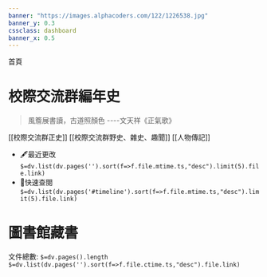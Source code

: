 ```yaml
---
banner: "https://images.alphacoders.com/122/1226538.jpg"
banner_y: 0.3
cssclass: dashboard
banner_x: 0.5
---
```

<div class="title">首頁</div>

# 校際交流群編年史
> 風簷展書讀，古道照顏色
> ----文天祥《正氣歌》

[[校際交流群正史]] [[校際交流群野史、雜史、趣聞]] [[人物傳記]]
- 🖋️最近更改  
	`$=dv.list(dv.pages('').sort(f=>f.file.mtime.ts,"desc").limit(5).file.link)`
- 🔖快速查閱
	`$=dv.list(dv.pages('#timeline').sort(f=>f.file.mtime.ts,"desc").limit(5).file.link)`
# 圖書館藏書
文件總數: `$=dv.pages().length`
`$=dv.list(dv.pages('').sort(f=>f.file.ctime.ts,"desc").file.link)`
